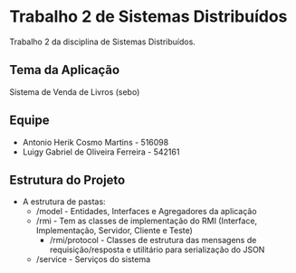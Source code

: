 # Trabalho 2 de Sistemas Distribuídos

Trabalho 2 da disciplina de Sistemas Distribuídos. 

## Tema da Aplicação

Sistema de Venda de Livros (sebo) 

## Equipe

- Antonio Herik Cosmo Martins - 516098
- Luigy Gabriel de Oliveira Ferreira - 542161

## Estrutura do Projeto

- A estrutura de pastas:
  - /model - Entidades, Interfaces e Agregadores da aplicação
  - /rmi - Tem as classes de implementação do RMI (Interface, Implementação, Servidor, Cliente e Teste)
    - /rmi/protocol - Classes de estrutura das mensagens de requisição/resposta e utilitário para serialização do JSON
  - /service - Serviços do sistema
